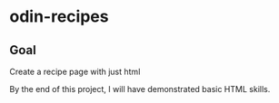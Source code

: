 # odin-recipes

## Goal
Create a recipe page with just html

By the end of this project, I will have demonstrated basic HTML skills.